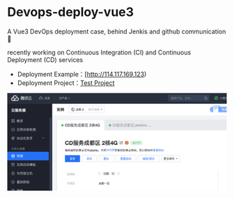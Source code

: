 # Devops-deploy-vue3

A Vue3 DevOps deployment case, behind Jenkis and github communication 👨‍


recently working on Continuous Integration (CI) and Continuous Deployment (CD) services
  - Deployment Example：[http://114.117.169.123)
  - Deployment Project：[Test Project](https://github.com/branlice/devops-deploy-vue3)

![Server](./server.png)
